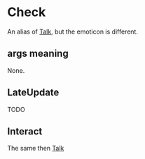 # Check
An alias of [Talk](Talk.md), but the emoticon is different.

## args meaning
None.

## LateUpdate
TODO

## Interact
The same then [Talk](Talk.md)